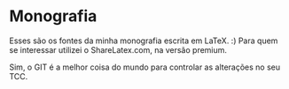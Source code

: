 Monografia
==========

Esses são os fontes da minha monografia escrita em LaTeX. :)
Para quem se interessar utilizei o ShareLatex.com, na versão premium.


Sim, o GIT é a melhor coisa do mundo para controlar as alterações no seu TCC.
